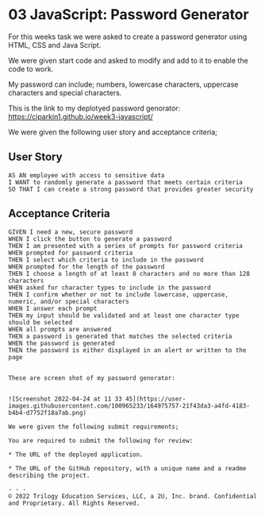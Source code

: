 # 03 JavaScript: Password Generator
For this weeks task we were asked to create a password generator using HTML, CSS and Java Script.

We were given start code and asked to modify and add to it to enable the code to work. 

My password can include; numbers, lowercase characters, uppercase characters and special characters.

This is the link to my deplotyed password genorator: https://ciparkin1.github.io/week3-javascript/

We were given the following user story and acceptance criteria;

## User Story

```
AS AN employee with access to sensitive data
I WANT to randomly generate a password that meets certain criteria
SO THAT I can create a strong password that provides greater security
```

## Acceptance Criteria

```
GIVEN I need a new, secure password
WHEN I click the button to generate a password
THEN I am presented with a series of prompts for password criteria
WHEN prompted for password criteria
THEN I select which criteria to include in the password
WHEN prompted for the length of the password
THEN I choose a length of at least 8 characters and no more than 128 characters
WHEN asked for character types to include in the password
THEN I confirm whether or not to include lowercase, uppercase, numeric, and/or special characters
WHEN I answer each prompt
THEN my input should be validated and at least one character type should be selected
WHEN all prompts are answered
THEN a password is generated that matches the selected criteria
WHEN the password is generated
THEN the password is either displayed in an alert or written to the page


These are screen shot of my password genorator:


![Screenshot 2022-04-24 at 11 33 45](https://user-images.githubusercontent.com/100965233/164975757-21f43da3-a4fd-4183-b4b4-d7752f18a7ab.png)

We were given the following submit requirements;

You are required to submit the following for review:

* The URL of the deployed application.

* The URL of the GitHub repository, with a unique name and a readme describing the project.

- - -
© 2022 Trilogy Education Services, LLC, a 2U, Inc. brand. Confidential and Proprietary. All Rights Reserved.
